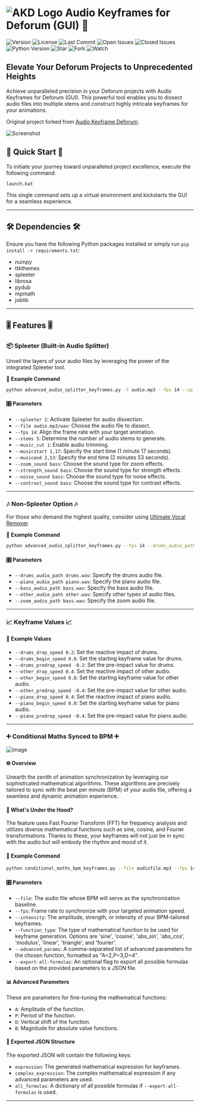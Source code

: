 # ![AKD Logo](https://github.com/FeelTheFonk/AudioKeyframeDeforum_GUI/assets/134219563/8752374b-6e74-46cf-b625-fbd58216f525) Audio Keyframes for Deforum (GUI) 🎵
![Version](https://img.shields.io/badge/version-1.0.0-blue.svg)
![License](https://img.shields.io/badge/license-MIT-green.svg)
![Last Commit](https://img.shields.io/github/last-commit/FeelTheFonk/AudioKeyframeDeforum_GUI.svg)
![Open Issues](https://img.shields.io/github/issues-raw/FeelTheFonk/AudioKeyframeDeforum_GUI.svg)
![Closed Issues](https://img.shields.io/github/issues-closed-raw/FeelTheFonk/AudioKeyframeDeforum_GUI.svg)
![Python Version](https://img.shields.io/badge/Python-3.10-blue.svg)
![Star](https://img.shields.io/github/stars/FeelTheFonk/AudioKeyframeDeforum_GUI.svg?style=social)
![Fork](https://img.shields.io/github/forks/FeelTheFonk/AudioKeyframeDeforum_GUI.svg?style=social)
![Watch](https://img.shields.io/github/watchers/FeelTheFonk/AudioKeyframeDeforum_GUI.svg?style=social)

## Elevate Your Deforum Projects to Unprecedented Heights

Achieve unparalleled precision in your Deforum projects with Audio Keyframes for Deforum (GUI). This powerful tool enables you to dissect audio files into multiple stems and construct highly intricate keyframes for your animations.

Original project forked from [Audio Keyframe Deforum](https://github.com/nicolai256/audio_keyframe_deforum_DD_0.5).

![Screenshot](https://github.com/FeelTheFonk/AudioKeyframeDeforum_GUI/assets/134219563/9dbb6b57-c30d-4bdf-b2a0-f4c7cdda7e2b)


## 🚀 Quick Start 🚀

To initiate your journey toward unparalleled project excellence, execute the following command:

```bash
launch.bat
```

This single command sets up a virtual environment and kickstarts the GUI for a seamless experience.

---

## 🛠 Dependencies 🛠

Ensure you have the following Python packages installed or simply run `pip install -r requirements.txt`:

- numpy
- ttkthemes
- spleeter
- librosa
- pydub
- mpmath
- joblib

---

## 🎚 Features 🎚

### 📦 Spleeter (Built-in Audio Splitter)

Unveil the layers of your audio files by leveraging the power of the integrated Spleeter tool.

**🔧 Example Command**

```bash
python advanced_audio_splitter_keyframes.py -f audio.mp3 --fps 14 --spleeter 1
```

#### 🎛 Parameters

- `--spleeter 1`: Activate Spleeter for audio dissection.
- `--file audio.mp3/wav`: Choose the audio file to dissect.
- `--fps 14`: Align the frame rate with your target animation.
- `--stems 5`: Determine the number of audio stems to generate.
- `--music_cut 1`: Enable audio trimming.
- `--musicstart 1,17`: Specify the start time (1 minute 17 seconds).
- `--musicend 2,53`: Specify the end time (2 minutes 53 seconds).
- `--zoom_sound bass`: Choose the sound type for zoom effects.
- `--strength_sound bass`: Choose the sound type for strength effects.
- `--noise_sound bass`: Choose the sound type for noise effects.
- `--contrast_sound bass`: Choose the sound type for contrast effects.

---

### 🎶 Non-Spleeter Option 🎶

For those who demand the highest quality, consider using [Ultimate Vocal Remover](https://github.com/Anjok07/ultimatevocalremovergui).

**🔧 Example Command**

```bash
python advanced_audio_splitter_keyframes.py --fps 14 --drums_audio_path drums.wav --zoom_audio_path bass.wav
```

#### 🎛 Parameters

- `--drums_audio_path drums.wav`: Specify the drums audio file.
- `--piano_audio_path piano.wav`: Specify the piano audio file.
- `--bass_audio_path bass.wav`: Specify the bass audio file.
- `--other_audio_path other.wav`: Specify other types of audio files.
- `--zoom_audio_path bass.wav`: Specify the zoom audio file.

---

### 📈 Keyframe Values 📈

#### 🔧 Example Values

- `--drums_drop_speed 0.2`: Set the reactive impact of drums.
- `--drums_begin_speed 0.0`: Set the starting keyframe value for drums.
- `--drums_predrop_speed -0.2`: Set the pre-impact value for drums.
- `--other_drop_speed 0.4`: Set the reactive impact of other audio.
- `--other_begin_speed 0.0`: Set the starting keyframe value for other audio.
- `--other_predrop_speed -0.4`: Set the pre-impact value for other audio.
- `--piano_drop_speed 0.4`: Set the reactive impact of piano audio.
- `--piano_begin_speed 0.0`: Set the starting keyframe value for piano audio.
- `--piano_predrop_speed -0.4`: Set the pre-impact value for piano audio.

---

### ➕ Conditional Maths Synced to BPM ➕

![image](https://github.com/FeelTheFonk/AudioKeyframeDeforum_GUI/assets/134219563/01e4a289-2f01-4c66-8617-fc22d3532aec)

#### 🌐 Overview

Unearth the zenith of animation synchronization by leveraging our sophisticated mathematical algorithms. These algorithms are precisely tailored to sync with the beat per minute (BPM) of your audio file, offering a seamless and dynamic animation experience.

#### 🧠 What's Under the Hood?

The feature uses Fast Fourier Transform (FFT) for frequency analysis and utilizes diverse mathematical functions such as sine, cosine, and Fourier transformations. Thanks to these, your keyframes will not just be in sync with the audio but will embody the rhythm and mood of it.

#### 🔧 **Example Command**

```bash
python conditional_maths_bpm_keyframes.py --file audiofile.mp3 --fps 14 --intensity 2 --function_type sine --advanced_params "A=2,P=3,D=4"
```

#### 🎛 **Parameters**

- `--file`: The audio file whose BPM will serve as the synchronization baseline.
- `--fps`: Frame rate to synchronize with your targeted animation speed.
- `--intensity`: The amplitude, strength, or intensity of your BPM-tailored keyframes.
- `--function_type`: The type of mathematical function to be used for keyframe generation. Options are 'sine', 'cosine', 'abs_sin', 'abs_cos', 'modulus', 'linear', 'triangle', and 'fourier'.
- `--advanced_params`: A comma-separated list of advanced parameters for the chosen function, formatted as "A=2,P=3,D=4".
- `--export-all-formulas`: An optional flag to export all possible formulas based on the provided parameters to a JSON file.

#### 📊 **Advanced Parameters**

These are parameters for fine-tuning the mathematical functions:

- `A`: Amplitude of the function.
- `P`: Period of the function.
- `D`: Vertical shift of the function.
- `B`: Magnitude for absolute value functions.

#### 📜 **Exported JSON Structure**

The exported JSON will contain the following keys:

- `expression`: The generated mathematical expression for keyframes.
- `complex_expression`: The complex mathematical expression if any advanced parameters are used.
- `all_formulas`: A dictionary of all possible formulas if `--export-all-formulas` is used.

---
